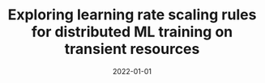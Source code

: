 ---
title: "Exploring learning rate scaling rules for distributed ML training on transient resources"
collection: publications
permalink: /publication/2022-elastic-ml
date: 2022-01-01
venue: 'Proceedings of the 3rd International Workshop on Distributed Machine Learning (DistributedML 2022)'
paperurl: '/files/2022-elasticml.pdf'
citation: 'Joel André*, <b>Foteini Strati*</b>, and Ana Klimovic. 2022. Exploring learning rate scaling rules for distributed ML training on transient resources. In Proceedings of the 3rd International Workshop on Distributed Machine Learning (DistributedML 2022). 1–8'
---